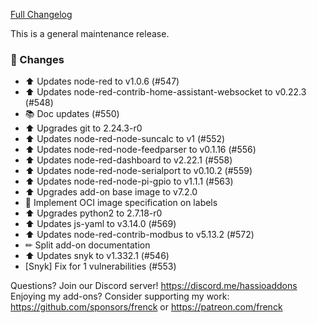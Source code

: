 [Full Changelog][changelog]

This is a general maintenance release.

### 🔨  Changes

- ⬆ Updates node-red to v1.0.6 (#547)
- ⬆ Updates node-red-contrib-home-assistant-websocket to v0.22.3 (#548)
- 📚 Doc updates (#550)
- ⬆ Upgrades git to 2.24.3-r0
- ⬆ Updates node-red-node-suncalc to v1 (#552)
- ⬆ Updates node-red-node-feedparser to v0.1.16 (#556)
- ⬆ Updates node-red-dashboard to v2.22.1 (#558)
- ⬆ Updates node-red-node-serialport to v0.10.2 (#559)
- ⬆ Updates node-red-node-pi-gpio to v1.1.1 (#563)
- ⬆ Upgrades add-on base image to v7.2.0
- 🔨 Implement OCI image specification on labels
- ⬆ Upgrades python2 to 2.7.18-r0
- ⬆ Updates js-yaml to v3.14.0 (#569)
- ⬆ Updates node-red-contrib-modbus to v5.13.2 (#572)
- ✏ Split add-on documentation
- ⬆ Updates snyk to v1.332.1 (#546)
- [Snyk] Fix for 1 vulnerabilities (#553)

[changelog]: https://github.com/hassio-addons/addon-node-red/compare/v6.2.0...v6.3.0

Questions? Join our Discord server! https://discord.me/hassioaddons
Enjoying my add-ons? Consider supporting my work:
https://github.com/sponsors/frenck or https://patreon.com/frenck